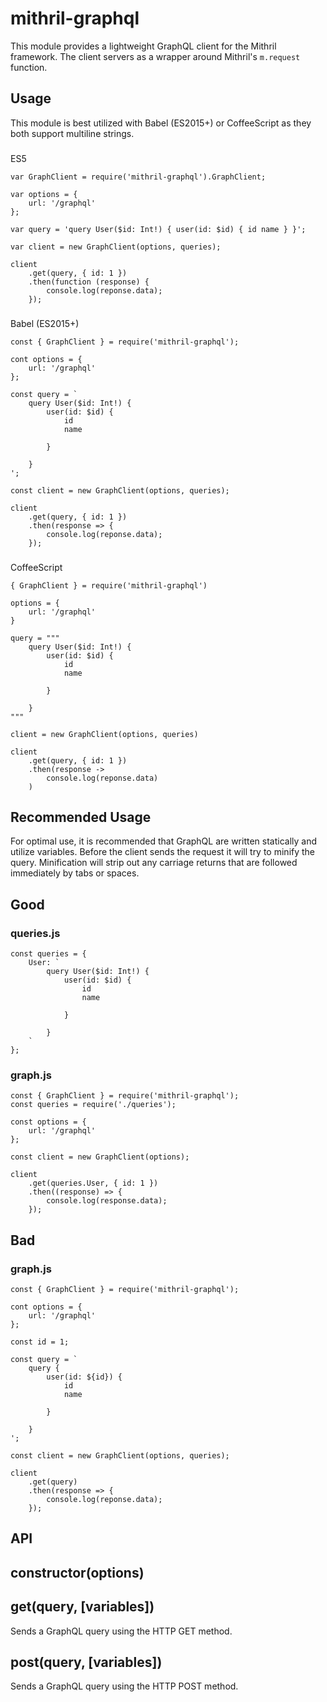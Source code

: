 # mithril-graphql
This module provides a lightweight GraphQL client for the Mithril framework. The client servers as a wrapper around Mithril's `m.request` function. 

## Usage
This module is best utilized with Babel (ES2015+) or CoffeeScript as they both support multiline strings.

###
ES5
```
var GraphClient = require('mithril-graphql').GraphClient;

var options = {
    url: '/graphql'
};

var query = 'query User($id: Int!) { user(id: $id) { id name } }';

var client = new GraphClient(options, queries);

client
    .get(query, { id: 1 })
    .then(function (response) {
        console.log(reponse.data);
    });
```

###
Babel (ES2015+)
```
const { GraphClient } = require('mithril-graphql');

cont options = {
    url: '/graphql'
};

const query = `
    query User($id: Int!) { 
        user(id: $id) { 
            id 
            name 
            
        } 
        
    }
';

const client = new GraphClient(options, queries);

client
    .get(query, { id: 1 })
    .then(response => {
        console.log(reponse.data);
    });
```

###
CoffeeScript
```
{ GraphClient } = require('mithril-graphql')

options = {
    url: '/graphql'
}

query = """
    query User($id: Int!) { 
        user(id: $id) { 
            id 
            name 
            
        } 
        
    }
"""

client = new GraphClient(options, queries)

client
    .get(query, { id: 1 })
    .then(response ->
        console.log(reponse.data)
    )
```

## Recommended Usage
For optimal use, it is recommended that GraphQL are written statically and utilize variables. Before the client sends 
the request it will try to minify the query. Minification will strip out any carriage returns that are followed immediately by tabs or spaces.

## Good

### queries.js
```
const queries = {
    User: `
        query User($id: Int!) { 
            user(id: $id) { 
                id 
                name 
                
            } 
            
        }
    `
};
```

### graph.js
```
const { GraphClient } = require('mithril-graphql');
const queries = require('./queries');

const options = {
    url: '/graphql'
};

const client = new GraphClient(options);

client
    .get(queries.User, { id: 1 })
    .then((response) => {
        console.log(response.data);
    });
```

## Bad

### graph.js
```
const { GraphClient } = require('mithril-graphql');

cont options = {
    url: '/graphql'
};

const id = 1;

const query = `
    query { 
        user(id: ${id}) { 
            id 
            name 
            
        } 
        
    }
';

const client = new GraphClient(options, queries);

client
    .get(query)
    .then(response => {
        console.log(reponse.data);
    });
```

## API

## constructor(options)

## get(query, [variables])
Sends a GraphQL query using the HTTP GET method.

## post(query, [variables])
Sends a GraphQL query using the HTTP POST method.